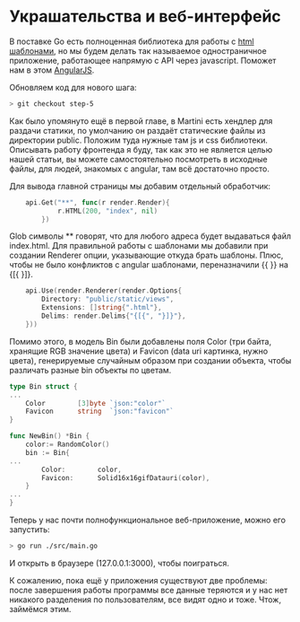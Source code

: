# Украшательства и веб-интерфейс
В поставке Go есть полноценная библиотека для работы с [html шаблонами](http://golang.org/pkg/html/template/), но мы будем делать так называемое одностраничное приложение, работающее напрямую с API через javascript. Поможет нам в этом [AngularJS](http://angularjs.org/).

Обновляем код для нового шага:
```bash
> git checkout step-5
```
Как было упомянуто ещё в первой главе, в Martini есть хендлер для раздачи статики, по умолчанию он раздаёт статические файлы из директории public. Положим туда нужные там js и css библиотеки. Описывать работу фронтенда я буду, так как это не является целью нашей статьи, вы можете самостоятельно посмотреть в исходные файлы, для людей, знакомых с angular, там всё достаточно просто.

Для вывода главной страницы мы добавим отдельный обработчик:
```go
	api.Get("**", func(r render.Render){
			r.HTML(200, "index", nil)
		})
```
Glob символы ** говорят, что для любого адреса будет выдаваться файл index.html. Для правильной работы с шаблонами мы добавили при создании Renderer опции, указывающие откуда брать шаблоны. Плюс, чтобы не было конфликтов с angular шаблонами, переназначили {{ }} на {[{ }]}.
```go
	api.Use(render.Renderer(render.Options{
		Directory: "public/static/views",
		Extensions: []string{".html"},
		Delims: render.Delims{"{[{", "}]}"},
	}))
```
Помимо этого, в модель Bin были добавлены поля Сolor (три байта, хранящие RGB значение цвета) и Favicon (data uri картинка, нужно цвета), генерируемые случайным образом при создании объекта, чтобы различать разные bin объекты по цветам.
```go
type Bin struct {
...
	Color		 [3]byte `json:"color"`
	Favicon      string  `json:"favicon"`
}

func NewBin() *Bin {
	color:= RandomColor()
	bin := Bin{
...
		Color:		  color,
		Favicon:      Solid16x16gifDatauri(color),
	}
...
}
```
Теперь у нас почти полнофункциональное веб-приложение, можно его запустить:
```bash
> go run ./src/main.go
```
И открыть в браузере (127.0.0.1:3000), чтобы поиграться.

К сожалению, пока ещё у приложения существуют две проблемы: после завершения работы программы все данные теряются и у нас нет никакого разделения по пользователям, все видят одно и тоже. Чтож, займёмся этим.
